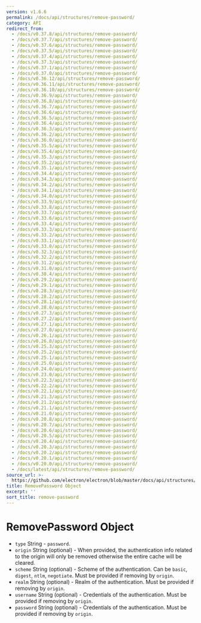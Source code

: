 ```yaml
---
version: v1.6.6
permalink: /docs/api/structures/remove-password/
category: API
redirect_from:
  - /docs/v0.37.8/api/structures/remove-password/
  - /docs/v0.37.7/api/structures/remove-password/
  - /docs/v0.37.6/api/structures/remove-password/
  - /docs/v0.37.5/api/structures/remove-password/
  - /docs/v0.37.4/api/structures/remove-password/
  - /docs/v0.37.3/api/structures/remove-password/
  - /docs/v0.37.1/api/structures/remove-password/
  - /docs/v0.37.0/api/structures/remove-password/
  - /docs/v0.36.12/api/structures/remove-password/
  - /docs/v0.36.11/api/structures/remove-password/
  - /docs/v0.36.10/api/structures/remove-password/
  - /docs/v0.36.9/api/structures/remove-password/
  - /docs/v0.36.8/api/structures/remove-password/
  - /docs/v0.36.7/api/structures/remove-password/
  - /docs/v0.36.6/api/structures/remove-password/
  - /docs/v0.36.5/api/structures/remove-password/
  - /docs/v0.36.4/api/structures/remove-password/
  - /docs/v0.36.3/api/structures/remove-password/
  - /docs/v0.36.2/api/structures/remove-password/
  - /docs/v0.36.0/api/structures/remove-password/
  - /docs/v0.35.5/api/structures/remove-password/
  - /docs/v0.35.4/api/structures/remove-password/
  - /docs/v0.35.3/api/structures/remove-password/
  - /docs/v0.35.2/api/structures/remove-password/
  - /docs/v0.35.1/api/structures/remove-password/
  - /docs/v0.34.4/api/structures/remove-password/
  - /docs/v0.34.3/api/structures/remove-password/
  - /docs/v0.34.2/api/structures/remove-password/
  - /docs/v0.34.1/api/structures/remove-password/
  - /docs/v0.34.0/api/structures/remove-password/
  - /docs/v0.33.9/api/structures/remove-password/
  - /docs/v0.33.8/api/structures/remove-password/
  - /docs/v0.33.7/api/structures/remove-password/
  - /docs/v0.33.6/api/structures/remove-password/
  - /docs/v0.33.4/api/structures/remove-password/
  - /docs/v0.33.3/api/structures/remove-password/
  - /docs/v0.33.2/api/structures/remove-password/
  - /docs/v0.33.1/api/structures/remove-password/
  - /docs/v0.33.0/api/structures/remove-password/
  - /docs/v0.32.3/api/structures/remove-password/
  - /docs/v0.32.2/api/structures/remove-password/
  - /docs/v0.31.2/api/structures/remove-password/
  - /docs/v0.31.0/api/structures/remove-password/
  - /docs/v0.30.4/api/structures/remove-password/
  - /docs/v0.29.2/api/structures/remove-password/
  - /docs/v0.29.1/api/structures/remove-password/
  - /docs/v0.28.3/api/structures/remove-password/
  - /docs/v0.28.2/api/structures/remove-password/
  - /docs/v0.28.1/api/structures/remove-password/
  - /docs/v0.28.0/api/structures/remove-password/
  - /docs/v0.27.3/api/structures/remove-password/
  - /docs/v0.27.2/api/structures/remove-password/
  - /docs/v0.27.1/api/structures/remove-password/
  - /docs/v0.27.0/api/structures/remove-password/
  - /docs/v0.26.1/api/structures/remove-password/
  - /docs/v0.26.0/api/structures/remove-password/
  - /docs/v0.25.3/api/structures/remove-password/
  - /docs/v0.25.2/api/structures/remove-password/
  - /docs/v0.25.1/api/structures/remove-password/
  - /docs/v0.25.0/api/structures/remove-password/
  - /docs/v0.24.0/api/structures/remove-password/
  - /docs/v0.23.0/api/structures/remove-password/
  - /docs/v0.22.3/api/structures/remove-password/
  - /docs/v0.22.2/api/structures/remove-password/
  - /docs/v0.22.1/api/structures/remove-password/
  - /docs/v0.21.3/api/structures/remove-password/
  - /docs/v0.21.2/api/structures/remove-password/
  - /docs/v0.21.1/api/structures/remove-password/
  - /docs/v0.21.0/api/structures/remove-password/
  - /docs/v0.20.8/api/structures/remove-password/
  - /docs/v0.20.7/api/structures/remove-password/
  - /docs/v0.20.6/api/structures/remove-password/
  - /docs/v0.20.5/api/structures/remove-password/
  - /docs/v0.20.4/api/structures/remove-password/
  - /docs/v0.20.3/api/structures/remove-password/
  - /docs/v0.20.2/api/structures/remove-password/
  - /docs/v0.20.1/api/structures/remove-password/
  - /docs/v0.20.0/api/structures/remove-password/
  - /docs/latest/api/structures/remove-password/
source_url: >-
  https://github.com/electron/electron/blob/master/docs/api/structures/remove-password.md
title: RemovePassword Object
excerpt: ''
sort_title: remove-password
---
```




<!--


                                      ::::
                                    :o+//+o:
                                    +o    oo-
                                    :o+//oo/+o/
                                      -::-   -oo:
                                               /s/
                      -::::::::-                :s/  :::--
                  :+oo+////////+:        -:/+oo/ :s:-///++oo+:
                /o+:                -/+oo+/:-     +o-      -:+o:
               /s:              -:+o+/:           -o+         :s/
              -s/            -/oo/:                /s-         +s-
              -s/         -/oo/-                   -s/         /s-
               oo       :+o/-                       oo         oo
               -s/    :oo/                          /s-       /s-
                :s/ :oo:              -::-          /s-      /s:
                  -+o/               /ssss/         :s:    -+o-
                 :o+--               /ssss/         :s:   :o+-
                :s/  +o:              -::-          /s-   --
               -s/    :+o/-                         /s-
               oo       -+o+-                       oo
              -s/         -/oo/-                   -s/
             -+soo+:         -/oo/:                /s-      /oooo+-
             o+   :s:           -:+o+/:-          -o+      /s:  -oo
             oo:--/s:       ::      -:+oo+/:-     -/-      /s/--:o+
              :+++/-        :s:          -:/+ooo++//////++oo//+o+:
                             /s:                --::::::--
                              /s/              /s-
                               :oo:          :oo:
                                 /oo/-    -/oo/
                                   -/+oooo+/-





                   _______  _______  _______  _______  __
                  |       ||       ||       ||       ||  |
                  |  _____||_     _||   _   ||    _  ||  |
                  | |_____   |   |  |  | |  ||   |_| ||  |
                  |_____  |  |   |  |  |_|  ||    ___||__|
                   _____| |  |   |  |       ||   |     __
                  |_______|  |___|  |_______||___|    |__|


    This file is generated automatically, so it should not be edited.

    To make changes, head over to the electron/electron repository:

    https://github.com/electron/electron/blob/master/docs/api/structures/remove-password.md

    Thanks!

-->
# RemovePassword Object

*   `type` String - `password`.
*   `origin` String (optional) - When provided, the authentication info related to the origin will only be removed otherwise the entire cache will be cleared.
*   `scheme` String (optional) - Scheme of the authentication. Can be `basic`, `digest`, `ntlm`, `negotiate`. Must be provided if removing by `origin`.
*   `realm` String (optional) - Realm of the authentication. Must be provided if removing by `origin`.
*   `username` String (optional) - Credentials of the authentication. Must be provided if removing by `origin`.
*   `password` String (optional) - Credentials of the authentication. Must be provided if removing by `origin`.

